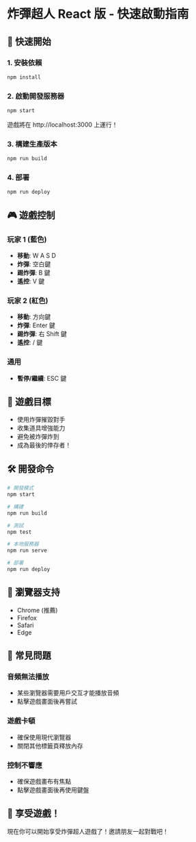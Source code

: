 # 炸彈超人 React 版 - 快速啟動指南

## 🚀 快速開始

### 1. 安裝依賴
```bash
npm install
```

### 2. 啟動開發服務器
```bash
npm start
```

遊戲將在 http://localhost:3000 上運行！

### 3. 構建生產版本
```bash
npm run build
```

### 4. 部署
```bash
npm run deploy
```

## 🎮 遊戲控制

### 玩家 1 (藍色)
- **移動**: W A S D
- **炸彈**: 空白鍵
- **踢炸彈**: B 鍵
- **遙控**: V 鍵

### 玩家 2 (紅色)
- **移動**: 方向鍵
- **炸彈**: Enter 鍵
- **踢炸彈**: 右 Shift 鍵
- **遙控**: / 鍵

### 通用
- **暫停/繼續**: ESC 鍵

## 🎯 遊戲目標

- 使用炸彈摧毀對手
- 收集道具增強能力
- 避免被炸彈炸到
- 成為最後的倖存者！

## 🛠️ 開發命令

```bash
# 開發模式
npm start

# 構建
npm run build

# 測試
npm test

# 本地服務器
npm run serve

# 部署
npm run deploy
```

## 📱 瀏覽器支持

- Chrome (推薦)
- Firefox
- Safari
- Edge

## 🐛 常見問題

### 音頻無法播放
- 某些瀏覽器需要用戶交互才能播放音頻
- 點擊遊戲畫面後再嘗試

### 遊戲卡頓
- 確保使用現代瀏覽器
- 關閉其他標籤頁釋放內存

### 控制不響應
- 確保遊戲畫布有焦點
- 點擊遊戲畫面後再使用鍵盤

## 🎉 享受遊戲！

現在你可以開始享受炸彈超人遊戲了！邀請朋友一起對戰吧！

